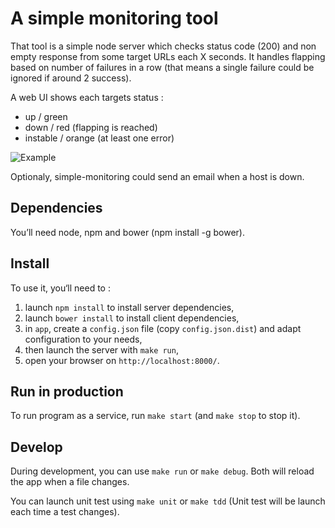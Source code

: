 # A simple monitoring tool

That tool is a simple node server which checks status code (200) and non empty response from some target URLs each X seconds.
It handles flapping based on number of failures in a row (that means a single failure could be ignored if around 2 success).

A web UI shows each targets status :
  - up / green
  - down / red (flapping is reached)
  - instable / orange (at least one error)

![Example](https://raw.github.com/paulgreg/simple-monitoring/master/monitoring.png)

Optionaly, simple-monitoring could send an email when a host is down.

## Dependencies

You’ll need node, npm and bower (npm install -g bower).

## Install

To use it, you‘ll need to :
  1. launch `npm install` to install server dependencies,
  2. launch `bower install` to install client dependencies,
  2. in `app`, create a `config.json` file (copy `config.json.dist`) and adapt configuration to your needs, 
  4. then launch the server with `make run`,
  5. open your browser on `http://localhost:8000/`.

## Run in production

To run program as a service, run `make start` (and `make stop` to stop it).

## Develop

During development, you can use `make run` or `make debug`. Both will reload the app when a file changes.

You can launch unit test using `make unit` or `make tdd` (Unit test will be launch each time a test changes).
